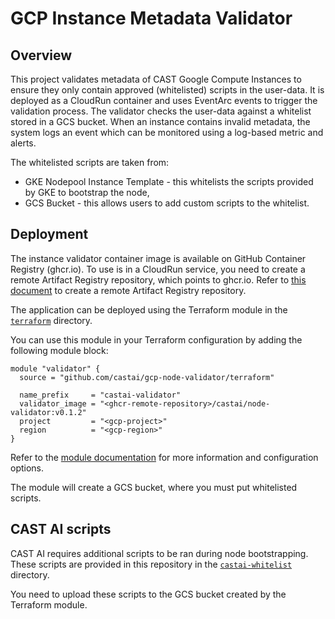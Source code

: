 # GCP Instance Metadata Validator

## Overview

This project validates metadata of CAST Google Compute Instances to ensure they only contain approved (whitelisted) scripts in the user-data.
It is deployed as a CloudRun container and uses EventArc events to trigger the validation process.
The validator checks the user-data against a whitelist stored in a GCS bucket.
When an instance contains invalid metadata, the system logs an event which can be monitored using a log-based metric and alerts.

The whitelisted scripts are taken from:

- GKE Nodepool Instance Template - this whitelists the scripts provided by GKE to bootstrap the node,
- GCS Bucket - this allows users to add custom scripts to the whitelist.

## Deployment

The instance validator container image is available on GitHub Container Registry (ghcr.io).
To use is in a CloudRun service, you need to create a remote Artifact Registry repository, which points to ghcr.io.
Refer to [this document](https://cloud.google.com/artifact-registry/docs/repositories/remote-repo) to create a remote Artifact Registry repository.

The application can be deployed using the Terraform module in the [`terraform`](./terraform/) directory.

You can use this module in your Terraform configuration by adding the following module block:

```hcl
module "validator" {
  source = "github.com/castai/gcp-node-validator/terraform"

  name_prefix     = "castai-validator"
  validator_image = "<ghcr-remote-repository>/castai/node-validator:v0.1.2"
  project         = "<gcp-project>"
  region          = "<gcp-region>"
}
```

Refer to the [module documentation](./terraform/README.md) for more information and configuration options.

The module will create a GCS bucket, where you must put whitelisted scripts.

## CAST AI scripts

CAST AI requires additional scripts to be ran during node bootstrapping. These scripts are provided in this repository
in the [`castai-whitelist`](./castai-whitelist/) directory.

You need to upload these scripts to the GCS bucket created by the Terraform module.

